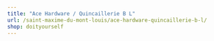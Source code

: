 ```yaml
---
title: "Ace Hardware / Quincaillerie B L"
url: /saint-maxime-du-mont-louis/ace-hardware-quincaillerie-b-l/
shop: doityourself
---
```

